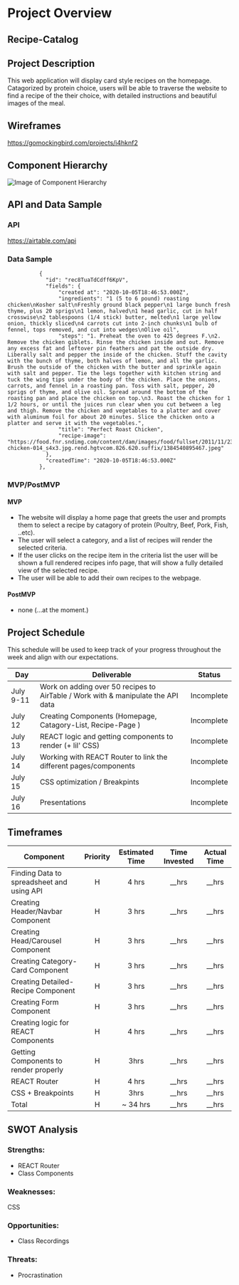 # Project Overview

## Recipe-Catalog


## Project Description

This web application will display card style recipes on the homepage. Catagorized by protein choice, users will be able to traverse the website to find a recipe of the their choice, with detailed instructions and beautiful images of the meal. 
## Wireframes

https://gomockingbird.com/projects/i4hknf2

## Component Hierarchy
![Image of Component Hierarchy](https://user-images.githubusercontent.com/66207991/95625012-c9d2f900-0a45-11eb-9641-66d37d79865a.png)

## API and Data Sample

### API

https://airtable.com/api

### Data Sample
````
          {
            "id": "rec8TuaTdCdff6KpV",
            "fields": {
                "created at": "2020-10-05T18:46:53.000Z",
                "ingredients": "1 (5 to 6 pound) roasting chicken\nKosher salt\nFreshly ground black pepper\n1 large bunch fresh thyme, plus 20 sprigs\n1 lemon, halved\n1 head garlic, cut in half crosswise\n2 tablespoons (1/4 stick) butter, melted\n1 large yellow onion, thickly sliced\n4 carrots cut into 2-inch chunks\n1 bulb of fennel, tops removed, and cut into wedges\nOlive oil",
                "steps": "1. Preheat the oven to 425 degrees F.\n2. Remove the chicken giblets. Rinse the chicken inside and out. Remove any excess fat and leftover pin feathers and pat the outside dry. Liberally salt and pepper the inside of the chicken. Stuff the cavity with the bunch of thyme, both halves of lemon, and all the garlic. Brush the outside of the chicken with the butter and sprinkle again with salt and pepper. Tie the legs together with kitchen string and tuck the wing tips under the body of the chicken. Place the onions, carrots, and fennel in a roasting pan. Toss with salt, pepper, 20 sprigs of thyme, and olive oil. Spread around the bottom of the roasting pan and place the chicken on top.\n3. Roast the chicken for 1 1/2 hours, or until the juices run clear when you cut between a leg and thigh. Remove the chicken and vegetables to a platter and cover with aluminum foil for about 20 minutes. Slice the chicken onto a platter and serve it with the vegetables.",
                "title": "Perfect Roast Chicken",
                "recipe-image": "https://food.fnr.sndimg.com/content/dam/images/food/fullset/2011/11/23/0/FN_perfect-chicken-014_s4x3.jpg.rend.hgtvcom.826.620.suffix/1384540895467.jpeg"
            },
            "createdTime": "2020-10-05T18:46:53.000Z"
          },

````

### MVP/PostMVP
 
#### MVP 
- The website will display a home page that greets the user and prompts them to select a recipe by catagory of protein (Poultry, Beef, Pork, Fish, ..etc).
- The user will select a category, and a list of recipes will render the selected criteria. 
- If the user clicks on the recipe item in the criteria list the user will be shown a  full rendered recipes info page, that will show a fully detailed view of the selected recipe. 
- The user will be able to add their own recipes to the webpage.

#### PostMVP  

- none (...at the moment.)

## Project Schedule

This schedule will be used to keep track of your progress throughout the week and align with our expectations.  

|  Day | Deliverable | Status
|---|---| ---|
|July 9-11| Work on adding over 50 recipes to AirTable / Work with & manipulate the API data | Incomplete
|July 12| Creating Components (Homepage, Catagory-List, Recipe-Page ) | Incomplete
|July 13| REACT logic and getting components to render (+ lil' CSS)| Incomplete
|July 14| Working with REACT Router to link the different pages/components | Incomplete
|July 15| CSS optimization / Breakpints | Incomplete
|July 16| Presentations | Incomplete

## Timeframes


| Component | Priority | Estimated Time | Time Invested | Actual Time |
| --- | :---: |  :---: | :---: | :---: |
| Finding Data to spreadsheet and using API | H | 4 hrs| __hrs | __hrs |
| Creating Header/Navbar Component | H | 3 hrs| __hrs | __hrs |
| Creating Head/Carousel Component | H | 3 hrs| __hrs | __hrs |
| Creating Category-Card Component | H | 3 hrs| __hrs | __hrs |
| Creating Detailed-Recipe Component | H | 3 hrs| __hrs | __hrs |
| Creating Form Component | H | 3 hrs| __hrs | __hrs |
| Creating logic for REACT Components | H | 4 hrs| __hrs | __hrs |
| Getting Components to render properly | H | 3hrs| __hrs | __hrs |
| REACT Router | H | 4 hrs| __hrs | __hrs |
| CSS + Breakpoints | H | 3hrs| __hrs | __hrs |
| Total | H | ~ 34 hrs| __hrs | __hrs |

## SWOT Analysis

### Strengths:
- REACT Router
- Class Components
### Weaknesses:
CSS
### Opportunities:
- Class Recordings
### Threats:
- Procrastination